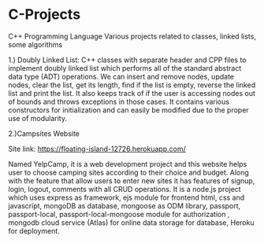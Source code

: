 # C-Projects
C++ Programming Language
Various projects related to classes, linked lists, some algorithms 

1.) Doubly Linked List: C++ classes with separate header and CPP files to implement doubly linked list 
which performs all of the standard abstract data type (ADT) operations. We 
can insert and remove nodes, update nodes, clear the list, get its length, find if 
the list is empty, reverse the linked list and print the list. It also keeps track of if 
the user is accessing nodes out of bounds and throws exceptions in those cases. 
It contains various constructors for initialization and can easily be modified 
due to the proper use of modularity.

2.)Campsites Website

Site link: https://floating-island-12726.herokuapp.com/

Named YelpCamp, it is a web development project and this website helps user 
to choose camping sites according to their choice and budget. Along with the 
feature that allow users to enter new sites it has features of signup, login, 
logout, comments with all CRUD operations. It is a node.js project which uses 
express as framework, ejs module for frontend html, css and javascript, 
mongoDB as database, mongoose as ODM library, passport, passport-local, 
passport-local-mongoose module for authorization , mongodb cloud service 
(Atlas) for online data storage for database, Heroku for deployment.

